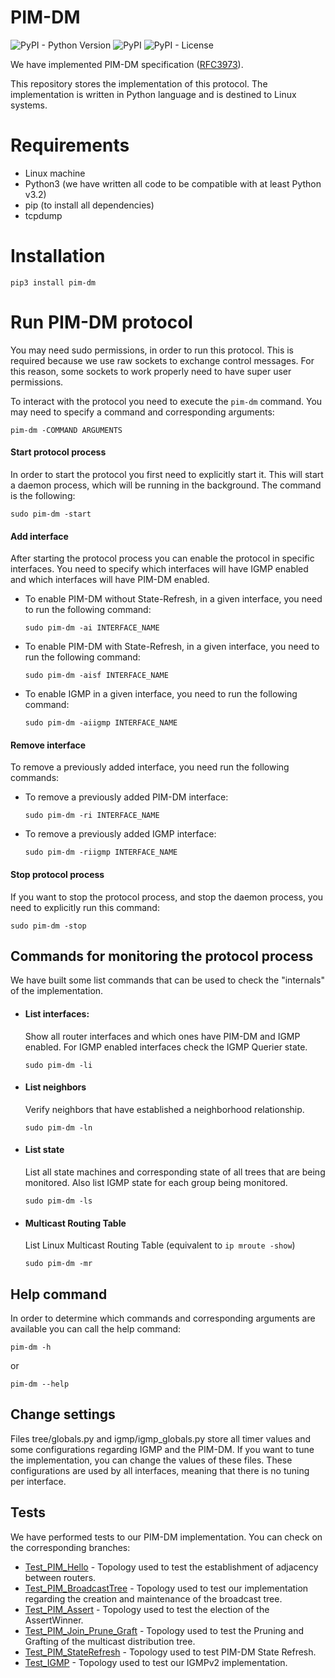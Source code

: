 # PIM-DM

![PyPI - Python Version](https://img.shields.io/pypi/pyversions/pim-dm)
![PyPI](https://img.shields.io/pypi/v/pim-dm)
![PyPI - License](https://img.shields.io/pypi/l/pim-dm)

We have implemented PIM-DM specification ([RFC3973](https://tools.ietf.org/html/rfc3973)).

This repository stores the implementation of this protocol. The implementation is written in Python language and is destined to Linux systems.


# Requirements

 - Linux machine
 - Python3 (we have written all code to be compatible with at least Python v3.2)
 - pip (to install all dependencies)
 - tcpdump


# Installation

  ```
  pip3 install pim-dm
  ```



# Run PIM-DM protocol

You may need sudo permissions, in order to run this protocol. This is required because we use raw sockets to exchange control messages. For this reason, some sockets to work properly need to have super user permissions.

To interact with the protocol you need to execute the `pim-dm` command. You may need to specify a command and corresponding arguments:

   `pim-dm -COMMAND ARGUMENTS`


#### Start protocol process

In order to start the protocol you first need to explicitly start it. This will start a daemon process, which will be running in the background. The command is the following:
  ```
  sudo pim-dm -start
  ```


#### Add interface

After starting the protocol process you can enable the protocol in specific interfaces. You need to specify which interfaces will have IGMP enabled and which interfaces will have PIM-DM enabled.

- To enable PIM-DM without State-Refresh, in a given interface, you need to run the following command:

   ```
   sudo pim-dm -ai INTERFACE_NAME
   ```

- To enable PIM-DM with State-Refresh, in a given interface, you need to run the following command:

   ```
   sudo pim-dm -aisf INTERFACE_NAME
   ```

- To enable IGMP in a given interface, you need to run the following command:

   ```
   sudo pim-dm -aiigmp INTERFACE_NAME
   ```

#### Remove interface

To remove a previously added interface, you need run the following commands:

- To remove a previously added PIM-DM interface:

   ```
   sudo pim-dm -ri INTERFACE_NAME
   ```

- To remove a previously added IGMP interface:

   ```
   sudo pim-dm -riigmp INTERFACE_NAME
   ```


#### Stop protocol process

If you want to stop the protocol process, and stop the daemon process, you need to explicitly run this command:

   ```
   sudo pim-dm -stop
   ```



## Commands for monitoring the protocol process
We have built some list commands that can be used to check the "internals" of the implementation.

 - #### List interfaces:

	 Show all router interfaces and which ones have PIM-DM and IGMP enabled. For IGMP enabled interfaces check the IGMP Querier state.

   ```
   sudo pim-dm -li
   ```

 - #### List neighbors
	 Verify neighbors that have established a neighborhood relationship.

   ```
   sudo pim-dm -ln
   ```

 - #### List state
    List all state machines and corresponding state of all trees that are being monitored. Also list IGMP state for each group being monitored.

   ```
   sudo pim-dm -ls
   ```

 - #### Multicast Routing Table
   List Linux Multicast Routing Table (equivalent to `ip mroute -show`)

   ```
   sudo pim-dm -mr
   ```


## Help command
In order to determine which commands and corresponding arguments are available you can call the help command:

   ```
   pim-dm -h
   ```

   or

   ```
   pim-dm --help
   ```

## Change settings

Files tree/globals.py and igmp/igmp_globals.py store all timer values and some configurations regarding IGMP and the PIM-DM. If you want to tune the implementation, you can change the values of these files. These configurations are used by all interfaces, meaning that there is no tuning per interface.


## Tests

We have performed tests to our PIM-DM implementation. You can check on the corresponding branches:

- [Test_PIM_Hello](https://github.com/pedrofran12/pim_dm/tree/Test_PIM_Hello) - Topology used to test the establishment of adjacency between routers.
- [Test_PIM_BroadcastTree](https://github.com/pedrofran12/pim_dm/tree/Test_PIM_BroadcastTree) - Topology used to test our implementation regarding the creation and maintenance of the broadcast tree.
- [Test_PIM_Assert](https://github.com/pedrofran12/pim_dm/tree/Test_PIM_Assert) - Topology used to test the election of the AssertWinner.
- [Test_PIM_Join_Prune_Graft](https://github.com/pedrofran12/pim_dm/tree/Test_PIM_Join_Prune_Graft) - Topology used to test the Pruning and Grafting of the multicast distribution tree.
- [Test_PIM_StateRefresh](https://github.com/pedrofran12/pim_dm/tree/Test_PIM_StateRefresh) - Topology used to test PIM-DM State Refresh.
- [Test_IGMP](https://github.com/pedrofran12/hpim_dm/tree/Test_IGMP) - Topology used to test our IGMPv2 implementation.
